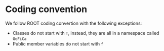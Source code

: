 # Coding convention

We follow ROOT coding convertion with the following exceptions:

- Classes do not start with `T`, instead, they are all in a namespace called `GeFiCa`
- Public member variables do not start with `f`
